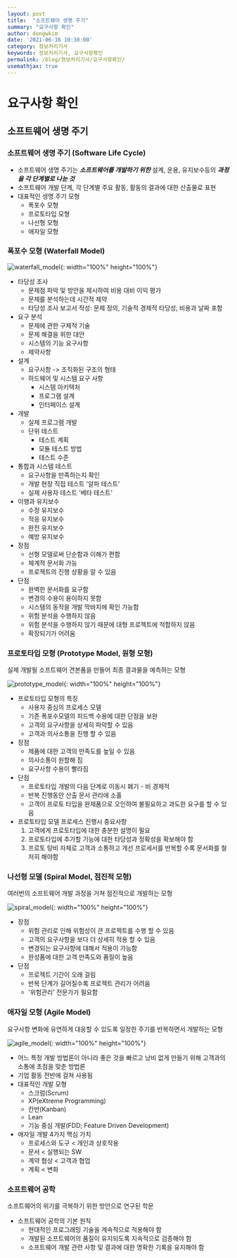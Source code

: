 ```yaml
---
layout: post
title:  "소프트웨어 생명 주기"
summary: "요구사항 확인"
author: dongwkim
date: '2021-06-16 10:30:00'
category: 정보처리기사
keywords: 정보처리기사, 요구사항확인
permalink: /blog/정보처리기사/요구사항확인/
usemathjax: true
---
```


# 요구사항 확인

## 소프트웨어 생명 주기

### 소프트웨어 생명 주기 (Software Life Cycle)
* 소프트웨어 생명 주기는 **_소프트웨어를 개발하기 위한_** 설계, 운용, 유지보수등의 **_과정을 각 단계별로 나눈 것_**
* 소프트웨어 개발 단계, 각 단계별 주요 활동, 활동의 결과에 대한 산출물로 표현
* 대표적인 생명 주기 모형
  - 폭포수 모형
  - 프로토타입 모형
  - 나선형 모형
  - 애자일 모형

### 폭포수 모형 (Waterfall Model)

![waterfall_model](./waterfall_model.png){: width="100%" height="100%"}

* 타당성 조사
  - 문제점 파악 및 방안을 제시하여 비용 대비 이익 평가
  - 문제를 분석하는데 시간적 제약
  - 타당성 조사 보고서 작성: 문제 정의, 기술적 경제적 타당성, 비용과 날짜 포함
* 요구 분석
  - 문제에 관한 구체적 기술
  - 문제 해결을 위한 대안
  - 시스템의 기능 요구사항
  - 제약사항
* 설계
  - 요구사항 -> 조직화된 구조의 형태
  - 하드웨어 및 시스템 요구 사항
    - 시스템 아키텍처
    - 프로그램 설계
    - 인터페이스 설계
* 개발
  - 실제 프로그램 개발
  - 단위 테스트
    - 테스트 계획
    - 모듈 테스트 방법
    - 테스트 수준
* 통합과 시스템 테스트
  - 요구사항을 만족하는지 확인
  - 개발 현장 직접 테스트 '알파 테스트'
  - 실제 사용자 테스트 '베타 테스트'
* 이행과 유지보수
  - 수정 유지보수
  - 적응 유지보수
  - 완전 유지보수
  - 예방 유지보수
* 장점
  - 선형 모델로써 단순함과 이해가 편함
  - 체계적 문서화 가능
  - 프로젝트의 진행 상황을 알 수 있음
* 단점
  - 완벽한 문서화를 요구함
  - 변경의 수용이 용이하지 못함
  - 시스템의 동작을 개발 막바지에 확인 가능함
  - 위험 분석을 수행하지 않음
  - 위험 분석을 수행하지 않기 때문에 대형 프로젝트에 적합하지 않음
  - 확장되기가 어려움

### 프로토타입 모형 (Prototype Model, 원형 모형)
실제 개발될 소프트웨어 견본품을 만들어 최종 결과물을 예측하는 모형

![prototype_model](./prototype_model.png){: width="100%" height="100%"}

* 프로토타입 모형의 특징
  - 사용자 중심의 프로세스 모델
  - 기존 폭포수모델의 피드백 수용에 대한 단점을 보완
  - 고객의 요구사항을 상세히 파악할 수 있음
  - 고객과 의사소통을 진행 할 수 있음
* 장점
  - 제품에 대한 고객의 만족도를 높일 수 있음
  - 의사소통이 원할해 짐
  - 요구사항 수용이 빨라짐
* 단점
  - 프로토타입 개발의 다음 단계로 이동시 폐기 - 비 경제적
  - 반복 진행동안 산출 문서 관리에 소홀
  - 고객이 프로토 타입을 완제품으로 오인하여 불필요하고 과도한 요구를 할 수 있음
* 프로토타입 모델 프로세스 진행시 중요사항
  1. 고객에게 프로토타입에 대한 충분한 설명이 필요
  2. 프로토타입에 추가할 기능에 대한 타당성과 정확성을 확보해야 함
  3. 프로토 탕비 자체로 고객과 소통하고 개선 프로세서를 반복할 수록 문서화를 철저히 해야함

### 나선형 모델 (Spiral Model, 점진적 모형)
여러번의 소프트웨어 개발 과정을 거쳐 점진적으로 개발하는 모형

![spiral_model](./spiral_model.png){: width="100%" height="100%"}

* 장점
  - 위험 관리로 인해 위험성이 큰 프로젝트를 수행 할 수 있음
  - 고객의 요구사항을 보다 더 상세히 적용 할 수 있음
  - 변경되는 요구사항에 대해서 적용이 가능함
  - 완성품에 대한 고객 만족도와 품질이 높음
* 단점
  - 프로젝트 기간이 오래 걸림
  - 반복 단계가 길어질수록 프로젝트 관리가 어려움
  - '위험관리' 전문가가 필요함

### 애자일 모형 (Agile Model)
요구사항 변화에 유연하게 대응할 수 있도록 일정한 주기를 반복하면서 개발하는 모형

![agile_model](./agile_model.png){: width="100%" height="100%"}

* 어느 특정 개발 방법론이 아니라 좋은 것을 빠르고 낭비 없게 만들기 위해 고객과의 소통에 초점을 맞춘 방법론
* 기업 활동 전반에 걸쳐 사용됨
* 대표적인 개발 모형
  - 스크럼(Scrum)
  - XP(eXtreme Programming)
  - 칸반(Kanban)
  - Lean
  - 기능 중심 개발(FDD; Feature Driven Development)
* 애자일 개발 4가지 핵심 가치
  - 프로세스와 도구 < 개인과 상호작용
  - 문서 < 실행되는 SW
  - 계약 협상 < 고객과 협업
  - 계획 < 변화

### 소프트웨어 공학
소프트웨어의 위기를 극복하기 위한 방안으로 연구된 학문

* 소프트웨어 공학의 기본 원칙
  - 현대적인 프로그래밍 기술을 계속적으로 적용해야 함
  - 개발된 소프트웨어의 품질이 유지되도록 지속적으로 검증해야 함
  - 소프트웨어 개발 관련 사항 및 결과에 대한 명확한 기록을 유지해야 함
